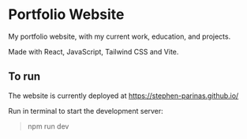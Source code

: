 # Portfolio Website
My portfolio website, with my current work, education, and projects.

Made with React, JavaScript, Tailwind CSS and Vite.

## To run
The website is currently deployed at https://stephen-parinas.github.io/

Run in terminal to start the development server:
>npm run dev
